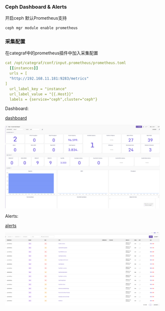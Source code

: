 ### Ceph Dashboard & Alerts
开启ceph 默认Prometheus支持
```bash
ceph mgr module enable prometheus
```

### 采集配置
在categraf中的prometheus插件中加入采集配置
```yaml
cat /opt/categraf/conf/input.prometheus/prometheus.toml
  [[instances]]
  urls = [
  "http://192.168.11.181:9283/metrics"
]
  url_label_key = "instance"
  url_label_value = "{{.Host}}"
  labels = {service="ceph",cluster="ceph"}
```


Dashboard:

[dashboard](../dashboards/ceph_by_categraf.json)

![ceph](./ceph.png)

Alerts:

[alerts](../alerts/ceph_by_categraf.json)

![alert](./alerts.png)